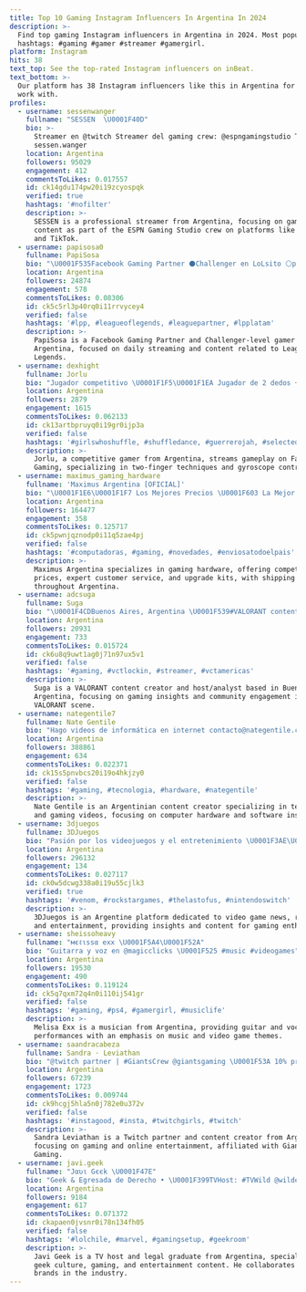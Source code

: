 ```yaml
---
title: Top 10 Gaming Instagram Influencers In Argentina In 2024
description: >-
  Find top gaming Instagram influencers in Argentina in 2024. Most popular
  hashtags: #gaming #gamer #streamer #gamergirl.
platform: Instagram
hits: 38
text_top: See the top-rated Instagram influencers on inBeat.
text_bottom: >-
  Our platform has 38 Instagram influencers like this in Argentina for you to
  work with.
profiles:
  - username: sessenwanger
    fullname: "SESSEN  \U0001F40D"
    bio: >-
      Streamer en @twitch Streamer del gaming crew: @espngamingstudio TikTok:
      sessen.wanger
    location: Argentina
    followers: 95029
    engagement: 412
    commentsToLikes: 0.017557
    id: ck14gdu174pw20i19zcyospqk
    verified: true
    hashtags: '#nofilter'
    description: >-
      SESSEN is a professional streamer from Argentina, focusing on gaming
      content as part of the ESPN Gaming Studio crew on platforms like Twitch
      and TikTok.
  - username: papisosa0
    fullname: PapiSosa
    bio: "\U0001F535Facebook Gaming Partner ⚫️Challenger en LoLsito ⚪️papisosacontacto@gmail.com \U0001F534Youtube: PapiSosa \U0001F518Streams diarios en:"
    location: Argentina
    followers: 24874
    engagement: 578
    commentsToLikes: 0.08306
    id: ck5c5rl3p40rq0i11rrvycey4
    verified: false
    hashtags: '#lpp, #leagueoflegends, #leaguepartner, #lpplatam'
    description: >-
      PapiSosa is a Facebook Gaming Partner and Challenger-level gamer from
      Argentina, focused on daily streaming and content related to League of
      Legends.
  - username: dexhight
    fullname: Jorlu
    bio: "Jugador competitivo \U0001F1F5\U0001F1EA Jugador de 2 dedos + Giroscopio Hago directos en Facebook gaming \U0001F534 \U0001F447"
    location: Argentina
    followers: 2879
    engagement: 1615
    commentsToLikes: 0.062133
    id: ck13artbpruyq0i19gr0ijp3a
    verified: false
    hashtags: '#girlswhoshuffle, #shuffledance, #guerrerojah, #selected'
    description: >-
      Jorlu, a competitive gamer from Argentina, streams gameplay on Facebook
      Gaming, specializing in two-finger techniques and gyroscope controls.
  - username: maximus_gaming_hardware
    fullname: 'Maximus Argentina [OFICIAL]'
    bio: "\U0001F1E6\U0001F1F7 Los Mejores Precios \U0001F603 La Mejor Atención \U0001F47E Kits de Actualización \U0001F4E6 Envíos / despacho de pedido entre 72 y 96 horas hábiles. \U0001F579Seguinos en FB y YT"
    location: Argentina
    followers: 164477
    engagement: 358
    commentsToLikes: 0.125717
    id: ck5pwnjqznodp0i11q5zae4pj
    verified: false
    hashtags: '#computadoras, #gaming, #novedades, #enviosatodoelpais'
    description: >-
      Maximus Argentina specializes in gaming hardware, offering competitive
      prices, expert customer service, and upgrade kits, with shipping available
      throughout Argentina.
  - username: adcsuga
    fullname: Suga
    bio: "\U0001F4CDBuenos Aires, Argentina \U0001F539#VALORANT content creator \U0001F538Host and analyst for @valorantlatam ✉️ sugastreamer@gmail.com"
    location: Argentina
    followers: 20931
    engagement: 733
    commentsToLikes: 0.015724
    id: ck6u8q9uwt1ag0j71n97ux5v1
    verified: false
    hashtags: '#gaming, #vctlockin, #streamer, #vctamericas'
    description: >-
      Suga is a VALORANT content creator and host/analyst based in Buenos Aires,
      Argentina, focusing on gaming insights and community engagement in the
      VALORANT scene.
  - username: nategentile7
    fullname: Nate Gentile
    bio: "Hago videos de informática en internet contacto@nategentile.com Canal de Youtube \U0001F447\U0001F3FB"
    location: Argentina
    followers: 388861
    engagement: 634
    commentsToLikes: 0.022371
    id: ck15s5pnvbcs20i19o4hkjzy0
    verified: false
    hashtags: '#gaming, #tecnologia, #hardware, #nategentile'
    description: >-
      Nate Gentile is an Argentinian content creator specializing in technology
      and gaming videos, focusing on computer hardware and software insights.
  - username: 3djuegos
    fullname: 3DJuegos
    bio: "Pasión por los videojuegos y el entretenimiento \U0001F3AE\U0001F47E #videogames #videojuegos #3djuegos"
    location: Argentina
    followers: 296132
    engagement: 134
    commentsToLikes: 0.027117
    id: ck0w5dcwg338a0i19u55cjlk3
    verified: true
    hashtags: '#venom, #rockstargames, #thelastofus, #nintendoswitch'
    description: >-
      3DJuegos is an Argentine platform dedicated to video game news, reviews,
      and entertainment, providing insights and content for gaming enthusiasts.
  - username: sheissoheavy
    fullname: "мєℓιѕѕα exx \U0001F5A4\U0001F52A"
    bio: "Guitarra y voz en @magicclicks \U0001F525 #music #videogames"
    location: Argentina
    followers: 19530
    engagement: 490
    commentsToLikes: 0.119124
    id: ck5q7qxm72q4n0i110ij541gr
    verified: false
    hashtags: '#gaming, #ps4, #gamergirl, #musiclife'
    description: >-
      Melisa Exx is a musician from Argentina, providing guitar and vocal
      performances with an emphasis on music and video game themes.
  - username: saandracabeza
    fullname: Sandra · Leviathan
    bio: "@twitch partner | #GiantsCrew @giantsgaming \U0001F53A 10% prozis: \U0001D5DF\U0001D5D8\U0001D5E9\U0001D5DC\U0001D5D4\U0001D5E7\U0001D5DB\U0001D5D4\U0001D5E1 • Business | leviathan@youhub.es • Contact | sandraleviathan@gmail.com"
    location: Argentina
    followers: 67239
    engagement: 1723
    commentsToLikes: 0.009744
    id: ck9hcgj5hla5n0j782e0u372v
    verified: false
    hashtags: '#instagood, #insta, #twitchgirls, #twitch'
    description: >-
      Sandra Leviathan is a Twitch partner and content creator from Argentina,
      focusing on gaming and online entertainment, affiliated with Giants
      Gaming.
  - username: javi.geek
    fullname: "Jαʋι Gєєk \U0001F47E"
    bio: "Geek & Egresada de Derecho • \U0001F399TVHost: #TVWild @wildesportsla • Sponsored by @marvellatam • 10% Dcto en @ascendent_chile Código: JAVIGEEK"
    location: Argentina
    followers: 9184
    engagement: 617
    commentsToLikes: 0.071372
    id: ckapaen0jvsnr0i78n134fh05
    verified: false
    hashtags: '#lolchile, #marvel, #gamingsetup, #geekroom'
    description: >-
      Javi Geek is a TV host and legal graduate from Argentina, specializing in
      geek culture, gaming, and entertainment content. He collaborates with
      brands in the industry.
---
```


